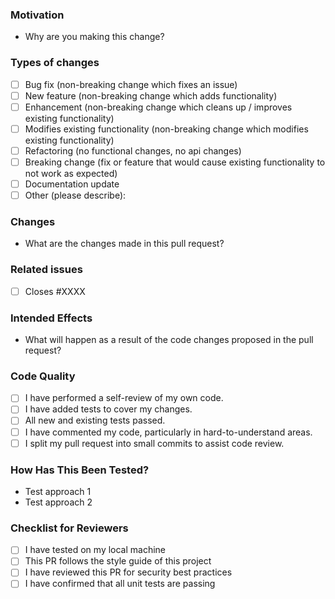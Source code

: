 ### Motivation

- Why are you making this change?

### Types of changes

- [ ] Bug fix (non-breaking change which fixes an issue)
- [ ] New feature (non-breaking change which adds functionality)
- [ ] Enhancement (non-breaking change which cleans up / improves existing functionality)
- [ ] Modifies existing functionality (non-breaking change which modifies existing functionality)
- [ ] Refactoring (no functional changes, no api changes)
- [ ] Breaking change (fix or feature that would cause existing functionality to not work as expected)
- [ ] Documentation update
- [ ] Other (please describe):

### Changes

- What are the changes made in this pull request?

### Related issues

- [ ] Closes #XXXX

### Intended Effects

- What will happen as a result of the code changes proposed in the pull request?

### Code Quality

- [ ] I have performed a self-review of my own code.
- [ ] I have added tests to cover my changes.
- [ ] All new and existing tests passed.
- [ ] I have commented my code, particularly in hard-to-understand areas.
- [ ] I split my pull request into small commits to assist code review.

### How Has This Been Tested?

- Test approach 1
- Test approach 2

### Checklist for Reviewers

- [ ] I have tested on my local machine
- [ ] This PR follows the style guide of this project
- [ ] I have reviewed this PR for security best practices
- [ ] I have confirmed that all unit tests are passing